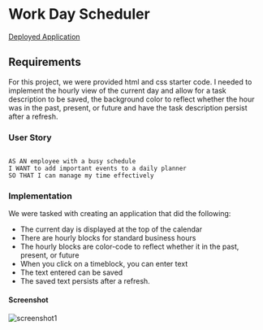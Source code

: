 # Work Day Scheduler

[Deployed Application](https://timweyel.github.io/Work-Day-Scheduler/)

## Requirements

For this project, we were provided html and css starter code. I needed to implement the hourly view of the current day and allow for a task description to be saved, the background color to reflect whether the hour was in the past, present, or future and have the task description persist after a refresh.

### User Story

```

AS AN employee with a busy schedule
I WANT to add important events to a daily planner
SO THAT I can manage my time effectively
```

### Implementation

We were tasked with creating an application that did the following:
- The current day is displayed at the top of the calendar
- There are hourly blocks for standard business hours
- The hourly blocks are color-code to reflect whether it in the past, present, or future
- When you click on a timeblock, you can enter text
- The text entered can be saved
- The saved text persists after a refresh.

#### Screenshot

![screenshot1](https://user-images.githubusercontent.com/11637772/110252820-14e13180-7f3c-11eb-815a-b63860037ddf.png)
